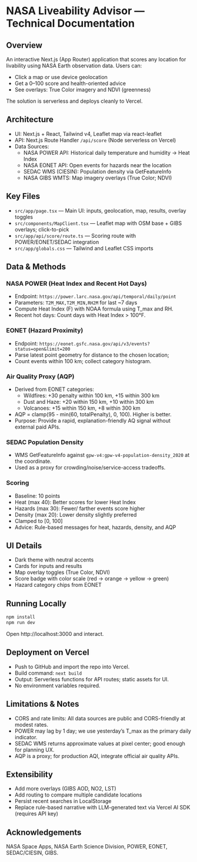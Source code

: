 # NASA Liveability Advisor — Technical Documentation

## Overview
An interactive Next.js (App Router) application that scores any location for livability using NASA Earth observation data. Users can:
- Click a map or use device geolocation
- Get a 0–100 score and health-oriented advice
- See overlays: True Color imagery and NDVI (greenness)

The solution is serverless and deploys cleanly to Vercel.

## Architecture
- UI: Next.js + React, Tailwind v4, Leaflet map via react-leaflet
- API: Next.js Route Handler `/api/score` (Node serverless on Vercel)
- Data Sources:
  - NASA POWER API: Historical daily temperature and humidity → Heat Index
  - NASA EONET API: Open events for hazards near the location
  - SEDAC WMS (CIESIN): Population density via GetFeatureInfo
  - NASA GIBS WMTS: Map imagery overlays (True Color; NDVI)

## Key Files
- `src/app/page.tsx` — Main UI: inputs, geolocation, map, results, overlay toggles
- `src/components/MapClient.tsx` — Leaflet map with OSM base + GIBS overlays; click-to-pick
- `src/app/api/score/route.ts` — Scoring route with POWER/EONET/SEDAC integration
- `src/app/globals.css` — Tailwind and Leaflet CSS imports

## Data & Methods
### NASA POWER (Heat Index and Recent Hot Days)
- Endpoint: `https://power.larc.nasa.gov/api/temporal/daily/point`
- Parameters: `T2M_MAX,T2M_MIN,RH2M` for last ~7 days
- Compute Heat Index (F) with NOAA formula using T_max and RH.
- Recent hot days: Count days with Heat Index > 100°F.

### EONET (Hazard Proximity)
- Endpoint: `https://eonet.gsfc.nasa.gov/api/v3/events?status=open&limit=200`
- Parse latest point geometry for distance to the chosen location;
- Count events within 100 km; collect category histogram.

### Air Quality Proxy (AQP)
- Derived from EONET categories:
  - Wildfires: +30 penalty within 100 km, +15 within 300 km
  - Dust and Haze: +20 within 150 km, +10 within 300 km
  - Volcanoes: +15 within 150 km, +8 within 300 km
- AQP = clamp(95 - min(60, totalPenalty), 0, 100). Higher is better.
- Purpose: Provide a rapid, explanation-friendly AQ signal without external paid APIs.

### SEDAC Population Density
- WMS GetFeatureInfo against `gpw-v4:gpw-v4-population-density_2020` at the coordinate.
- Used as a proxy for crowding/noise/service-access tradeoffs.

### Scoring
- Baseline: 10 points
- Heat (max 40): Better scores for lower Heat Index
- Hazards (max 30): Fewer/ farther events score higher
- Density (max 20): Lower density slightly preferred
- Clamped to [0, 100]
- Advice: Rule-based messages for heat, hazards, density, and AQP

## UI Details
- Dark theme with neutral accents
- Cards for inputs and results
- Map overlay toggles (True Color, NDVI)
- Score badge with color scale (red → orange → yellow → green)
- Hazard category chips from EONET

## Running Locally
```bash
npm install
npm run dev
```
Open http://localhost:3000 and interact.

## Deployment on Vercel
- Push to GitHub and import the repo into Vercel.
- Build command: `next build`
- Output: Serverless functions for API routes; static assets for UI.
- No environment variables required.

## Limitations & Notes
- CORS and rate limits: All data sources are public and CORS-friendly at modest rates.
- POWER may lag by 1 day; we use yesterday’s T_max as the primary daily indicator.
- SEDAC WMS returns approximate values at pixel center; good enough for planning UX.
- AQP is a proxy; for production AQI, integrate official air quality APIs.

## Extensibility
- Add more overlays (GIBS AOD, NO2, LST)
- Add routing to compare multiple candidate locations
- Persist recent searches in LocalStorage
- Replace rule-based narrative with LLM-generated text via Vercel AI SDK (requires API key)

## Acknowledgements
NASA Space Apps, NASA Earth Science Division, POWER, EONET, SEDAC/CIESIN, GIBS.
